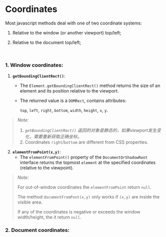 # Coordinates

Most javascript methods deal with one of two coordinate systems:

1. Relative to the window (or another viewport) top/left;

2. Relative to the document top/left;

   ​

### 1. Window coordinates:

1. **`getBoundingClientRect()`**: 

   - The `Element.getBoundingClientRect()` method returns the size of an element and its position relative to the viewport.

   - The returned value is a `DOMRect`, contains attributes:

     `top`, `left`, `right`, `bottom`, `width`, `height`, `x`, `y`. 

> *Note:*
>
> 1. *`getBoundingClientRect()` 返回的对象是静态的，如果viewport发生变化，需要重新获取正确坐标。*
> 2. Coordinates `right`/`bottom` are different from CSS properties.



2. **`elementFromPoint(x,y)`**:
   - The `elementFromPoint()` property of the `DocumentOrShadowRoot`  interface returns the topmost `element` at the specified coordinates (relative to the viewpoint).

>*Note:*
>
>For out-of-window coordinates the `elementFromPoint` return `null`.
>
>The method `documentFromPont(x,y)` only works if `(x,y)` are inside the visible area.
>
>If any of the coordinates is negative or exceeds the window width/height, the it return `null`.



### 2. Document coordinates:

































